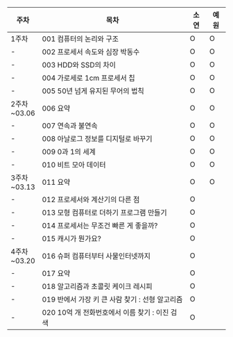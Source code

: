 |주차|목차|소연|예원|
|---|---|---|---|
|1주차|001 컴퓨터의 논리와 구조|O|O|
|-|002 프로세서 속도와 심장 박동수|O|O|
|-|003 HDD와 SSD의 차이|O|O|
|-|004 가로세로 1cm 프로세서 칩|O|O|
|-|005 50년 넘게 유지된 무어의 법칙|O|O|
|2주차<br>~03.06|006 요약|O|O|
|-|007 연속과 불연속|O|O|
|-|008 아날로그 정보를 디지털로 바꾸기|O|O|
|-|009 0과 1의 세계|O|O|
|-|010 비트 모아 데이터|O|O|
|3주차<br>~03.13|011 요약|O|O|
|-|012 프로세서와 계산기의 다른 점|O||
|-|013 모형 컴퓨터로 더하기 프로그램 만들기|O||
|-|014 프로세서는 무조건 빠른 게 좋을까?|O||
|-|015 캐시가 뭔가요?|O||
|4주차<br>~03.20|016 슈퍼 컴퓨터부터 사물인터넷까지|O||
|-|017 요약|O||
|-|018 알고리즘과 초콜릿 케이크 레시피|O||
|-|019 반에서 가장 키 큰 사람 찾기 : 선형 알고리즘|O||
|-|020 10억 개 전화번호에서 이름 찾기 : 이진 검색|O||
